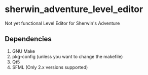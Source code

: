# sherwin\_adventure\_level\_editor
Not yet functional Level Editor for Sherwin's Adventure



Dependencies
------------
1.  GNU Make
2.  pkg-config (unless you want to change the makefile)
3.  Qt5
4.  SFML (Only 2.x versions supported)

